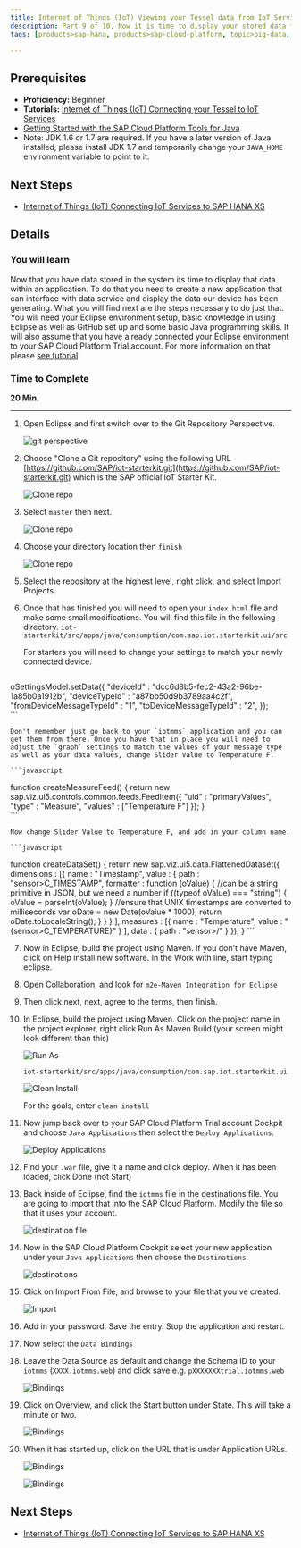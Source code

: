 ```yaml
---
title: Internet of Things (IoT) Viewing your Tessel data from IoT Services
description: Part 9 of 10, Now it is time to display your stored data from your Tessel device
tags: [products>sap-hana, products>sap-cloud-platform, topic>big-data, topic>internet-of-things, tutorial>beginner ]

---
```


## Prerequisites  
 - **Proficiency:** Beginner
 - **Tutorials:**  [Internet of Things (IoT) Connecting your Tessel to IoT Services](http://www.sap.com/developer/tutorials/iot-part8-hcp-services-tessel.html)
 - [Getting Started with the SAP Cloud Platform Tools for Java](http://www.sap.com/developer/tutorials/hcp-java-eclipse-setup.html)
 - Note: JDK 1.6 or 1.7 are required. If you have a later version of Java installed, please install JDK 1.7 and temporarily change your `JAVA_HOME` environment variable to point to it.

## Next Steps
 - [Internet of Things (IoT) Connecting IoT Services to SAP HANA XS](http://www.sap.com/developer/tutorials/iot-part10-hcp-services-hanaxs.html)


## Details
### You will learn  
Now that you have data stored in the system its time to display that data within an application. To do that you need to create a new application that can interface with data service and display the data our device has been generating. What you will find next are the steps necessary to do just that. You will need your Eclipse environment setup, basic knowledge in using Eclipse as well as GitHub set up and some basic Java programming skills. It will also assume that you have already connected your Eclipse environment to your SAP Cloud Platform Trial account.
For more information on that please [see tutorial](http://www.sap.com/developer/tutorials/hcp-java-eclipse-setup.html)


### Time to Complete
**20 Min**.

---

1. Open Eclipse and first switch over to the Git Repository Perspective.

    ![git perspective](https://raw.githubusercontent.com/SAPDocuments/Tutorials/master/tutorials/iot-part9-hcp-services-viewdata/1.png)

2. Choose "Clone a Git repository" using the following URL
[https://github.com/SAP/iot-starterkit.git](https://github.com/SAP/iot-starterkit.git) which is the SAP official IoT Starter Kit.

    ![Clone repo](https://raw.githubusercontent.com/SAPDocuments/Tutorials/master/tutorials/iot-part9-hcp-services-viewdata/2.png)

3. Select `master` then next.

    ![Clone repo](https://raw.githubusercontent.com/SAPDocuments/Tutorials/master/tutorials/iot-part9-hcp-services-viewdata/3.png)

4. Choose your directory location then `finish`

    ![Clone repo](https://raw.githubusercontent.com/SAPDocuments/Tutorials/master/tutorials/iot-part9-hcp-services-viewdata/4.png)

5. Select the repository at the highest level, right click, and select Import Projects.

6. Once that has finished you will need to open your `index.html` file and make some small modifications. You will find this file in the following directory.
	`iot-starterkit/src/apps/java/consumption/com.sap.iot.starterkit.ui/src`

	For starters you will need to change your settings to match your newly connected device.

	```javascript
  oSettingsModel.setData({
  	"deviceId" : "dcc6d8b5-fec2-43a2-96be-1a85b0a1912b",
  	"deviceTypeId" : "a87bb50d9b3789aa4c2f",
  	"fromDeviceMessageTypeId" : "1",
  	"toDeviceMessageTypeId" : "2",
  });  
	```

	Don't remember just go back to your `iotmms` application and you can get them from there. Once you have that in place you will need to adjust the `graph` settings to match the values of your message type as well as your data values, change Slider Value to Temperature F.

	```javascript
  function createMeasureFeed() {
  	return new sap.viz.ui5.controls.common.feeds.FeedItem({
  		"uid" : "primaryValues",
  		"type" : "Measure",
  		"values" : ["Temperature F"]
  	});
  }  
	```

	Now change Slider Value to Temperature F, and add in your column name.

	```javascript
  function createDataSet() {
  	return new sap.viz.ui5.data.FlattenedDataset({
  		dimensions : [{
  				name : "Timestamp",
  				value : {
  					path : "sensor>C_TIMESTAMP",
  					formatter : function (oValue) {
  						//can be a string primitive in JSON, but we need a number
  						if ((typeof oValue) === "string") {
  							oValue = parseInt(oValue);
  						}
  						//ensure that UNIX timestamps are converted to milliseconds
  						var oDate = new Date(oValue * 1000);
  						return oDate.toLocaleString();
  					}
  				}
  			}
  		],
  		measures : [{
  				name : "Temperature",
  				value : "{sensor>C_TEMPERATURE}"
  			}
  		],
  		data : {
  			path : "sensor>/"
  		}
  	});
  }
	```

7. Now in Eclipse, build the project using Maven. If you don't have Maven, click on Help install new software. In the Work with line, start typing eclipse.

8. Open Collaboration, and look for `m2e-Maven Integration for Eclipse`

9. Then click next, next, agree to the terms, then finish.

10. In Eclipse, build the project using Maven. Click on the project name in the project explorer, right click Run As Maven Build (your screen might look different than this)

	![Run As](https://raw.githubusercontent.com/SAPDocuments/Tutorials/master/tutorials/iot-part9-hcp-services-viewdata/8.png)

	`iot-starterkit/src/apps/java/consumption/com.sap.iot.starterkit.ui`

	![Clean Install](https://raw.githubusercontent.com/SAPDocuments/Tutorials/master/tutorials/iot-part9-hcp-services-viewdata/9.png)

	For the goals, enter `clean install`

11. Now jump back over to your SAP Cloud Platform Trial account Cockpit and choose `Java Applications` then select the `Deploy Applications`.

	![Deploy Applications](https://raw.githubusercontent.com/SAPDocuments/Tutorials/master/tutorials/iot-part9-hcp-services-viewdata/11.png)

12. Find your `.war` file, give it a name and click deploy. When it has been loaded, click Done (not Start)

13. Back inside of Eclipse, find the `iotmms` file in the destinations file. You are going to import that into the SAP Cloud Platform. Modify the file so that it uses your account.

    ![destination file](https://raw.githubusercontent.com/SAPDocuments/Tutorials/master/tutorials/iot-part9-hcp-services-viewdata/12.png)

14. Now in the SAP Cloud Platform Cockpit select your new application under your `Java Applications` then choose the `Destinations`.

    ![destinations](https://raw.githubusercontent.com/SAPDocuments/Tutorials/master/tutorials/iot-part9-hcp-services-viewdata/13.png)

15. Click on Import From File, and browse to your file that you've created.

    ![Import](https://raw.githubusercontent.com/SAPDocuments/Tutorials/master/tutorials/iot-part9-hcp-services-viewdata/14.png)

16. Add in your password. Save the entry. Stop the application and restart.

17. Now select the `Data Bindings`

18. Leave the Data Source as default and change the Schema ID to your `iotmms` (`XXXX.iotmms.web`) and click save e.g. `pXXXXXXXtrial.iotmms.web`

    ![Bindings](https://raw.githubusercontent.com/SAPDocuments/Tutorials/master/tutorials/iot-part9-hcp-services-viewdata/16.png)

18. Click on Overview, and click the Start button under State. This will take a minute or two.

    ![Bindings](https://raw.githubusercontent.com/SAPDocuments/Tutorials/master/tutorials/iot-part9-hcp-services-viewdata/17.png)

19. When it has started up, click on the URL that is under Application URLs.

    ![Bindings](https://raw.githubusercontent.com/SAPDocuments/Tutorials/master/tutorials/iot-part9-hcp-services-viewdata/18.png)

    ![Bindings](https://raw.githubusercontent.com/SAPDocuments/Tutorials/master/tutorials/iot-part9-hcp-services-viewdata/19.png)


## Next Steps
 - [Internet of Things (IoT) Connecting IoT Services to SAP HANA XS](http://www.sap.com/developer/tutorials/iot-part10-hcp-services-hanaxs.html)

